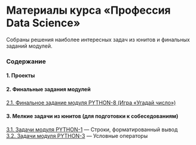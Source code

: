 # Материалы курса &laquo;Профессия Data Science&raquo; #

Собраны решения наиболее интересных задач из юнитов и финальных заданий модулей.

### Содержание ###

#### 1. Проекты ####

#### 2. Финальные задания модулей ####

[2.1. Финальное задание модуля PYTHON-8 (Игра &laquo;Угадай число&raquo;)](https://github.com/stalkspectrum/sf-ds-course-all/tree/master/01-11-PYTHON-8/P8_Task)    

#### 3. Мелкие задачи из юнитов (для подготовки к собеседованиям) ####

[3.1. Задачи модуля PYTHON-1](https://github.com/stalkspectrum/sf-ds-course-all/tree/master/00-03-PYTHON-1)&nbsp;&mdash;
Строки, форматированный вывод    
[3.2. Задачи модуля PYTHON-3](https://github.com/stalkspectrum/sf-ds-course-all/tree/master/00-05-PYTHON-3)&nbsp;&mdash;
Условные операторы
